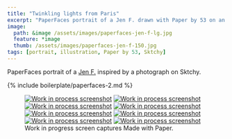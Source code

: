 ```yaml
---
title: "Twinkling lights from Paris"
excerpt: "PaperFaces portrait of a Jen F. drawn with Paper by 53 on an iPad."
image: 
  path: &image /assets/images/paperfaces-jen-f-lg.jpg 
  feature: *image
  thumb: /assets/images/paperfaces-jen-f-150.jpg
tags: [portrait, illustration, Paper by 53, Sktchy]
---
```


PaperFaces portrait of a [Jen F.](http://sktchy.com/wvVXMH) inspired by a photograph on Sktchy.

{% include boilerplate/paperfaces-2.md %}

<figure class="third">
  <a href="{{ site.url }}/assets/images/paperfaces-jen-f-process-1-lg.jpg"><img src="{{ site.url }}/assets/images/paperfaces-jen-f-process-1-600.jpg" alt="Work in process screenshot"></a>
  <a href="{{ site.url }}/assets/images/paperfaces-jen-f-process-2-lg.jpg"><img src="{{ site.url }}/assets/images/paperfaces-jen-f-process-2-600.jpg" alt="Work in process screenshot"></a>
  <a href="{{ site.url }}/assets/images/paperfaces-jen-f-process-3-lg.jpg"><img src="{{ site.url }}/assets/images/paperfaces-jen-f-process-3-600.jpg" alt="Work in process screenshot"></a>
  <a href="{{ site.url }}/assets/images/paperfaces-jen-f-process-4-lg.jpg"><img src="{{ site.url }}/assets/images/paperfaces-jen-f-process-4-600.jpg" alt="Work in process screenshot"></a>
  <a href="{{ site.url }}/assets/images/paperfaces-jen-f-process-5-lg.jpg"><img src="{{ site.url }}/assets/images/paperfaces-jen-f-process-5-600.jpg" alt="Work in process screenshot"></a>
  <a href="{{ site.url }}/assets/images/paperfaces-jen-f-process-6-lg.jpg"><img src="{{ site.url }}/assets/images/paperfaces-jen-f-process-6-600.jpg" alt="Work in process screenshot"></a>
  <a href="{{ site.url }}/assets/images/paperfaces-jen-f-process-7-lg.jpg"><img src="{{ site.url }}/assets/images/paperfaces-jen-f-process-7-600.jpg" alt="Work in process screenshot"></a>
  <a href="{{ site.url }}/assets/images/paperfaces-jen-f-process-8-lg.jpg"><img src="{{ site.url }}/assets/images/paperfaces-jen-f-process-8-600.jpg" alt="Work in process screenshot"></a>
  <figcaption>Work in progress screen captures Made with Paper.</figcaption>
</figure>
